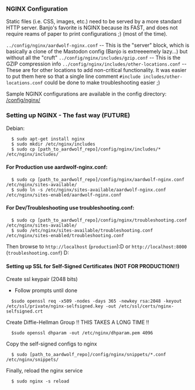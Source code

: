 ### NGINX Configuration
Static files (i.e. CSS, images, etc.) need to be served by a more standard HTTP server.  Banjo's favorite is NGINX because its FAST, and does not require reams of paper to print configurations ;) (most of the time).<br />

`../config/nginx/aardwolf-nginx.conf` -- This is the "server" block, which is basically a clone of the Mastodon config (Banjo is extreeeemely lazy...) but without all the "cruft"
`../config/nginx/includes/gzip.conf`  -- This is the GZIP compression info
`../config/nginx/includes/other-locations.conf` -- These are for other locations to add non-critical functionality.  It was easier to put them here so that a single line comment `#include includes/other-locations.conf` could be done to make troubleshooting easier ;)

Sample NGINX configurations are available in the config directory:
[/config/nginx/](/config/nginx/)


### Setting up NGINX - The fast way (FUTURE)
Debian:

```
  $ sudo apt-get install nginx
  $ sudo mkdir /etc/nginx/includes
  $ sudo cp [path_to_aardwolf_repo]/config/nginx/includes/* /etc/nginx/includes/
```
#### For Production use aardwolf-nginx.conf:
```
  $ sudo cp [path_to_aardwolf_repo]/config/nginx/aardwolf-nginx.conf /etc/nginx/sites-available/
  $ sudo ln -s /etc/nginx/sites-available/aardwolf-nginx.conf /etc/nginx/sites-enabled/aardwolf-nginx.conf
```
#### For Dev/Troubleshooting use troubleshooting.conf:
```
  $ sudo cp [path_to_aardwolf_repo]/config/nginx/troubleshooting.conf /etc/nginx/sites-available/
  $ sudo /etc/nginx/sites-available/troubleshooting.conf /etc/nginx/sites-enabled/troubleshooting.conf
```

Then browse to `http://localhost` (`production`):D or `http://localhost:8000` (`troubleshooting.conf`) D:

#### Setting up SSL for Self-Signed Certificates (NOT FOR PRODUCTION!!)

Create ssl keypair (2048 bits) 
- Follow prompts until done
```
  $sudo openssl req -x509 -nodes -days 365 -newkey rsa:2048 -keyout /etc/ssl/private/nginx-selfsigned.key -out /etc/ssl/certs/nginx-selfsigned.crt
```

Create Diffie-Hellman Group !! THIS TAKES A LONG TIME !!
```
  $sudo openssl dhparam -out /etc/nginx/dhparam.pem 4096
```

Copy the self-signed configs to nginx
```
  $ sudo [path_to_aardwolf_repo]/config/nginx/snippets/*.conf /etc/nginx/snippets/
```

Finally, reload the nginx service
```
  $ sudo nginx -s reload
```  